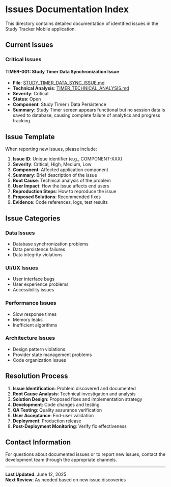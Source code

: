 # Issues Documentation Index

This directory contains detailed documentation of identified issues in the Study Tracker Mobile application.

## Current Issues

### Critical Issues

#### TIMER-001: Study Timer Data Synchronization Issue
- **File**: [STUDY_TIMER_DATA_SYNC_ISSUE.md](./STUDY_TIMER_DATA_SYNC_ISSUE.md)
- **Technical Analysis**: [TIMER_TECHNICAL_ANALYSIS.md](./TIMER_TECHNICAL_ANALYSIS.md)
- **Severity**: Critical
- **Status**: Open
- **Component**: Study Timer / Data Persistence
- **Summary**: Study Timer screen appears functional but no session data is saved to database, causing complete failure of analytics and progress tracking.

## Issue Template

When reporting new issues, please include:

1. **Issue ID**: Unique identifier (e.g., COMPONENT-XXX)
2. **Severity**: Critical, High, Medium, Low
3. **Component**: Affected application component
4. **Summary**: Brief description of the issue
5. **Root Cause**: Technical analysis of the problem
6. **User Impact**: How the issue affects end users
7. **Reproduction Steps**: How to reproduce the issue
8. **Proposed Solutions**: Recommended fixes
9. **Evidence**: Code references, logs, test results

## Issue Categories

### Data Issues
- Database synchronization problems
- Data persistence failures
- Data integrity violations

### UI/UX Issues
- User interface bugs
- User experience problems
- Accessibility issues

### Performance Issues
- Slow response times
- Memory leaks
- Inefficient algorithms

### Architecture Issues
- Design pattern violations
- Provider state management problems
- Code organization issues

## Resolution Process

1. **Issue Identification**: Problem discovered and documented
2. **Root Cause Analysis**: Technical investigation and analysis
3. **Solution Design**: Proposed fixes and implementation strategy
4. **Development**: Code changes and testing
5. **QA Testing**: Quality assurance verification
6. **User Acceptance**: End-user validation
7. **Deployment**: Production release
8. **Post-Deployment Monitoring**: Verify fix effectiveness

## Contact Information

For questions about documented issues or to report new issues, contact the development team through the appropriate channels.

---

**Last Updated**: June 12, 2025  
**Next Review**: As needed based on new issue discoveries
